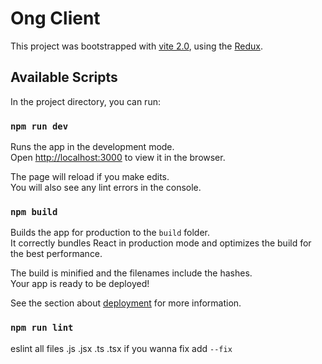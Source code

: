 # Ong Client

This project was bootstrapped with [vite 2.0](https://vitejs.dev/guide/), using the [Redux](https://redux.js.org/).

## Available Scripts

In the project directory, you can run:

### `npm run dev`

Runs the app in the development mode. <br/>
Open [http://localhost:3000](http://localhost:3000) to view it in the browser.

The page will reload if you make edits.<br />
You will also see any lint errors in the console.

### `npm build`

Builds the app for production to the `build` folder.<br />
It correctly bundles React in production mode and optimizes the build for the best performance.

The build is minified and the filenames include the hashes.<br />
Your app is ready to be deployed!

See the section about [deployment](https://facebook.github.io/create-react-app/docs/deployment) for more information.

### `npm run lint`

eslint all files .js .jsx .ts .tsx if you wanna fix add `--fix`
